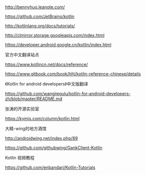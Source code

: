 http://bennyhuo.leanote.com/

https://github.com/JetBrains/kotlin

http://kotlinlang.org/docs/tutorials/

http://clmirror.storage.googleapis.com/index.html

https://developer.android.google.cn/kotlin/index.html

官方中文翻译站点

https://www.kotlincn.net/docs/reference/

https://www.gitbook.com/book/hltj/kotlin-reference-chinese/details

《Kotlin for android developers》中文版翻译

https://github.com/wangjiegulu/kotlin-for-android-developers-zh/blob/master/README.md

张涛的开源实验室

https://kymjs.com/column/kotlin.html

大精-wing的地方酒馆

http://androidwing.net/index.php/89

https://github.com/githubwing/GankClient-Kotlin

Kotlin 视频教程

https://github.com/enbandari/Kotlin-Tutorials